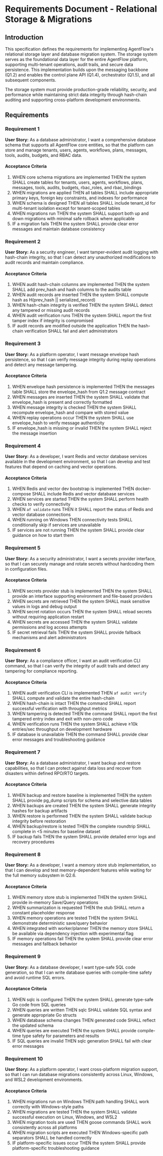 # Requirements Document - Relational Storage & Migrations

## Introduction

This specification defines the requirements for implementing AgentFlow's relational storage layer and database migration system. The storage system serves as the foundational data layer for the entire AgentFlow platform, supporting multi-tenant operations, audit trails, and secure data persistence. This implementation builds upon the messaging backbone (Q1.2) and enables the control plane API (Q1.4), orchestrator (Q1.5), and all subsequent components.

The storage system must provide production-grade reliability, security, and performance while maintaining strict data integrity through hash-chain auditing and supporting cross-platform development environments.

## Requirements

### Requirement 1

**User Story:** As a database administrator, I want a comprehensive database schema that supports all AgentFlow core entities, so that the platform can store and manage tenants, users, agents, workflows, plans, messages, tools, audits, budgets, and RBAC data.

#### Acceptance Criteria

1. WHEN core schema migrations are implemented THEN the system SHALL create tables for tenants, users, agents, workflows, plans, messages, tools, audits, budgets, rbac_roles, and rbac_bindings
2. WHEN migrations are applied THEN all tables SHALL include appropriate primary keys, foreign key constraints, and indexes for performance
3. WHEN schema is designed THEN all tables SHALL include tenant_id for multi-tenant isolation except for tenant-scoped tables
4. WHEN migrations run THEN the system SHALL support both up and down migrations with minimal safe rollback where applicable
5. IF a migration fails THEN the system SHALL provide clear error messages and maintain database consistency

### Requirement 2

**User Story:** As a security engineer, I want tamper-evident audit logging with hash-chain integrity, so that I can detect any unauthorized modifications to audit records and maintain compliance.

#### Acceptance Criteria

1. WHEN audit hash-chain columns are implemented THEN the system SHALL add prev_hash and hash columns to the audits table
2. WHEN audit records are inserted THEN the system SHALL compute hash as H(prev_hash || serialized_record)
3. WHEN hash-chain integrity is verified THEN the system SHALL detect any tampered or missing audit records
4. WHEN audit verification runs THEN the system SHALL report the first tamper index if integrity is compromised
5. IF audit records are modified outside the application THEN the hash-chain verification SHALL fail and alert administrators

### Requirement 3

**User Story:** As a platform operator, I want message envelope hash persistence, so that I can verify message integrity during replay operations and detect any message tampering.

#### Acceptance Criteria

1. WHEN envelope hash persistence is implemented THEN the messages table SHALL store the envelope_hash from Q1.2 message contract
2. WHEN messages are inserted THEN the system SHALL validate that envelope_hash is present and correctly formatted
3. WHEN message integrity is checked THEN the system SHALL recompute envelope_hash and compare with stored value
4. WHEN replay operations occur THEN the system SHALL use envelope_hash to verify message authenticity
5. IF envelope_hash is missing or invalid THEN the system SHALL reject the message insertion

### Requirement 4

**User Story:** As a developer, I want Redis and vector database services available in the development environment, so that I can develop and test features that depend on caching and vector operations.

#### Acceptance Criteria

1. WHEN Redis and vector dev bootstrap is implemented THEN docker-compose SHALL include Redis and vector database services
2. WHEN services are started THEN the system SHALL perform health checks to verify connectivity
3. WHEN `af validate` runs THEN it SHALL report the status of Redis and vector database connections
4. WHEN running on Windows THEN connectivity tests SHALL conditionally skip if services are unavailable
5. IF services are not running THEN the system SHALL provide clear guidance on how to start them

### Requirement 5

**User Story:** As a security administrator, I want a secrets provider interface, so that I can securely manage and rotate secrets without hardcoding them in configuration files.

#### Acceptance Criteria

1. WHEN secrets provider stub is implemented THEN the system SHALL provide an interface supporting environment and file-based providers
2. WHEN secrets are retrieved THEN the system SHALL mask sensitive values in logs and debug output
3. WHEN secret rotation occurs THEN the system SHALL reload secrets without requiring application restart
4. WHEN secrets are accessed THEN the system SHALL validate permissions and log access attempts
5. IF secret retrieval fails THEN the system SHALL provide fallback mechanisms and alert administrators

### Requirement 6

**User Story:** As a compliance officer, I want an audit verification CLI command, so that I can verify the integrity of audit trails and detect any tampering for compliance reporting.

#### Acceptance Criteria

1. WHEN audit verification CLI is implemented THEN `af audit verify` SHALL compute and validate the entire hash-chain
2. WHEN hash-chain is intact THEN the command SHALL report successful verification with throughput metrics
3. WHEN tampering is detected THEN the command SHALL report the first tampered entry index and exit with non-zero code
4. WHEN verification runs THEN the system SHALL achieve ≥10k entries/sec throughput on development hardware
5. IF database is unavailable THEN the command SHALL provide clear error messages and troubleshooting guidance

### Requirement 7

**User Story:** As a database administrator, I want backup and restore capabilities, so that I can protect against data loss and recover from disasters within defined RPO/RTO targets.

#### Acceptance Criteria

1. WHEN backup and restore baseline is implemented THEN the system SHALL provide pg_dump scripts for schema and selective data tables
2. WHEN backups are created THEN the system SHALL generate integrity hashes for backup artifacts
3. WHEN restore is performed THEN the system SHALL validate backup integrity before restoration
4. WHEN backup/restore is tested THEN the complete roundtrip SHALL complete in <5 minutes for baseline dataset
5. IF backup fails THEN the system SHALL provide detailed error logs and recovery procedures

### Requirement 8

**User Story:** As a developer, I want a memory store stub implementation, so that I can develop and test memory-dependent features while waiting for the full memory subsystem in Q2.6.

#### Acceptance Criteria

1. WHEN memory store stub is implemented THEN the system SHALL provide in-memory Save/Query operations
2. WHEN summarization is requested THEN the stub SHALL return a constant placeholder response
3. WHEN memory operations are tested THEN the system SHALL demonstrate deterministic save/query behavior
4. WHEN integrated with worker/planner THEN the memory store SHALL be available via dependency injection with experimental flag
5. IF memory operations fail THEN the system SHALL provide clear error messages and fallback behavior

### Requirement 9

**User Story:** As a database developer, I want type-safe SQL code generation, so that I can write database queries with compile-time safety and avoid runtime SQL errors.

#### Acceptance Criteria

1. WHEN sqlc is configured THEN the system SHALL generate type-safe Go code from SQL queries
2. WHEN queries are written THEN sqlc SHALL validate SQL syntax and generate appropriate Go structs
3. WHEN database schema changes THEN generated code SHALL reflect the updated schema
4. WHEN queries are executed THEN the system SHALL provide compile-time type safety for parameters and results
5. IF SQL queries are invalid THEN sqlc generation SHALL fail with clear error messages

### Requirement 10

**User Story:** As a platform operator, I want cross-platform migration support, so that I can run database migrations consistently across Linux, Windows, and WSL2 development environments.

#### Acceptance Criteria

1. WHEN migrations run on Windows THEN path handling SHALL work correctly with Windows-style paths
2. WHEN migrations are tested THEN the system SHALL validate successful execution on Linux, Windows, and WSL2
3. WHEN migration tools are used THEN goose commands SHALL work consistently across all platforms
4. WHEN migration scripts are executed THEN Windows-specific path separators SHALL be handled correctly
5. IF platform-specific issues occur THEN the system SHALL provide platform-specific troubleshooting guidance